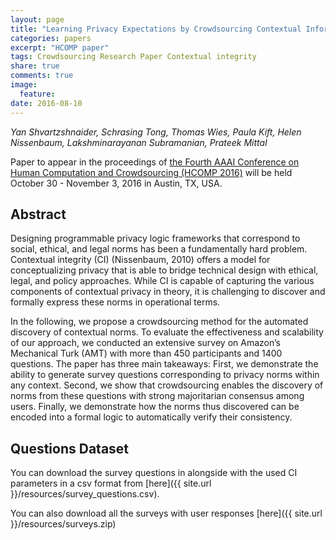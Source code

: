 ```yaml
---
layout: page
title: "Learning Privacy Expectations by Crowdsourcing Contextual Informational Norms"
categories: papers
excerpt: "HCOMP paper"
tags: Crowdsourcing Research Paper Contextual integrity
share: true
comments: true
image:
  feature:
date: 2016-08-10
---
```



*Yan Shvartzshnaider, Schrasing Tong, Thomas Wies, Paula Kift, Helen Nissenbaum, Lakshminarayanan Subramanian, Prateek Mittal*


Paper to appear in the proceedings of [the Fourth AAAI Conference on Human Computation and Crowdsourcing (HCOMP 2016)](http://www.humancomputation.com/2016/) will be held October 30 - November 3, 2016 in Austin, TX, USA.

## Abstract

Designing programmable privacy logic frameworks that correspond
to social, ethical, and legal norms has been a fundamentally
hard problem. Contextual integrity (CI) (Nissenbaum,
2010) offers a model for conceptualizing privacy
that is able to bridge technical design with ethical, legal, and
policy approaches. While CI is capable of capturing the various
components of contextual privacy in theory, it is challenging
to discover and formally express these norms in operational
terms.

In the following, we propose a crowdsourcing method for the
automated discovery of contextual norms. To evaluate the effectiveness
and scalability of our approach, we conducted an
extensive survey on Amazon’s Mechanical Turk (AMT) with
more than 450 participants and 1400 questions. The paper
has three main takeaways: First, we demonstrate the ability
to generate survey questions corresponding to privacy norms
within any context. Second, we show that crowdsourcing enables
the discovery of norms from these questions with strong
majoritarian consensus among users. Finally, we demonstrate
how the norms thus discovered can be encoded into a formal
logic to automatically verify their consistency.

## Questions Dataset

You can download the survey questions in alongside with the used CI parameters in a csv format from [here]({{ site.url }}/resources/survey_questions.csv).

You can also download all the surveys with user responses [here]({{ site.url }}/resources/surveys.zip)
